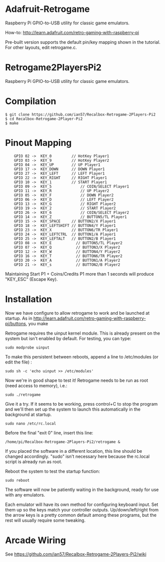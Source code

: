 Adafruit-Retrogame
==================

Raspberry Pi GPIO-to-USB utility for classic game emulators.

How-to: http://learn.adafruit.com/retro-gaming-with-raspberry-pi

Pre-built version supports the default pin/key mapping shown in the tutorial. For other layouts, edit retrogame.c.

Retrogame2PlayersPi2
===================

Raspberry Pi GPIO-to-USB utility for classic game emulators.

Compilation
===========

````
$ git clone https://github.com/ian57/Recalbox-Retrogame-2Players-Pi2
$ cd Recalbox-Retrogame-2Player-Pi2
$ make
````

Pinout Mapping
==============

````
	GPIO 02 ->  KEY_0         // HotKey Player1
	GPIO 03 ->  KEY_9         // HotKey Player2
	GPIO 04 ->  KEY_UP        // UP Player1
	GPIO 17 ->  KEY_DOWN      // DOWN Player1
	GPIO 27 ->  KEY_LEFT      // LEFT Player1
	GPIO 22 ->  KEY_RIGHT     // RIGHT Player1
	GPIO 10 ->  KEY_1         // START Player1
	GPIO 09 ->  KEY_5   		  // COIN/SELECT Player1
	GPIO 11 ->  KEY_R   		  // UP Player2
	GPIO 05 ->  KEY_F    		  // DOWN Player2
	GPIO 06 ->  KEY_D   		  // LEFT Player2
	GPIO 13 ->  KEY_G   		  // RIGHT Player2
	GPIO 19 ->  KEY_2   		  // START Player2
	GPIO 26 ->  KEY_6   		  // COIN/SELECT Player2
	GPIO 14 ->  KEY_Z   		  // BUTTON5/TL Player1
	GPIO 15 ->  KEY_SPACE  	  // BUTTON2/X Player1
	GPIO 18 ->  KEY_LEFTSHIFT // BUTTON4/Y Player1
	GPIO 23 ->  KEY_X         // BUTTON6/TR Player1
	GPIO 24 ->  KEY_LEFTCTRL  // BUTTON1/A Player1
	GPIO 25 ->  KEY_LEFTALT   // BUTTON2/B Player1
	GPIO 08 ->  KEY_E     		// BUTTON5/TL Player2
	GPIO 07 ->  KEY_Q     		// BUTTON3/X Player2
	GPIO 12 ->  KEY_W       	// BUTTON4/Y Player2
	GPIO 16 ->  KEY_T     		// BUTTON6/TR Player2
	GPIO 20 ->  KEY_A     		// BUTTON1/A Player2
	GPIO 21 ->  KEY_s     		// BUTTON2/B Player2
````

Maintaining Start P1 + Coins/Credits P1 more than 1 seconds will produce "KEY_ESC" (Escape Key).

Installation
============

Now we have configure to allow retrogame to work and be launched at startup. As in http://learn.adafruit.com/retro-gaming-with-raspberry-pi/buttons, you make

Retrogame requires the uinput kernel module. This is already present on the system but isn't enabled by default. For testing, you can type:

````
sudo modprobe uinput
````

To make this persistent between reboots, append a line to /etc/modules (or edit the file) :

````
sudo sh -c 'echo uinput >> /etc/modules'
````

Now we're in good shape to test it! Retrogame needs to be run as root (need access to memory), i.e.:

````
sudo ./retrogame
````

Give it a try. If it seems to be working, press control+C to stop the program and we'll then set up the system to launch this automatically in the background at startup.

````
sudo nano /etc/rc.local
````

Before the final "exit 0" line, insert this line:

````
/home/pi/Recalbox-Retrogame-2Players-Pi2/retrogame &

````
If you placed the software in a different location, this line should be changed accordingly. "sudo" isn't necessary here because the rc.local script is already run as root.

Reboot the system to test the startup function:

````
sudo reboot
````

The software will now be patiently waiting in the background, ready for use with any emulators.

Each emulator will have its own method for configuring keyboard input. Set them up so the keys match your controller outputs. Up/down/left/right from the arrow keys is a pretty common default among these programs, but the rest will usually require some tweaking.

Arcade Wiring
=============

See https://github.com/ian57/Recalbox-Retrogame-2Players-Pi2/wiki



